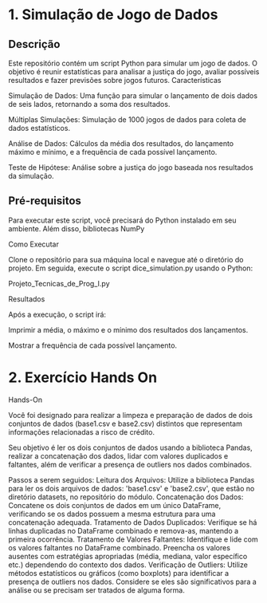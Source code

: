 # 1. Simulação de Jogo de Dados

## Descrição

Este repositório contém um script Python para simular um jogo de dados. O objetivo é reunir estatísticas para analisar a justiça do jogo, avaliar possíveis resultados e fazer previsões sobre jogos futuros.
Características

Simulação de Dados: Uma função para simular o lançamento de dois dados de seis lados, retornando a soma dos resultados.

Múltiplas Simulações: Simulação de 1000 jogos de dados para coleta de dados estatísticos.

Análise de Dados: Cálculos da média dos resultados, do lançamento máximo e mínimo, e a frequência de cada possível lançamento.

Teste de Hipótese: Análise sobre a justiça do jogo baseada nos resultados da simulação.

## Pré-requisitos

Para executar este script, você precisará do Python instalado em seu ambiente. Além disso, bibliotecas NumPy

    
Como Executar

Clone o repositório para sua máquina local e navegue até o diretório do projeto. Em seguida, execute o script dice_simulation.py usando o Python:

Projeto_Tecnicas_de_Prog_I.py

Resultados

Após a execução, o script irá:

Imprimir a média, o máximo e o mínimo dos resultados dos lançamentos.

Mostrar a frequência de cada possível lançamento.
    
# 2. Exercício Hands On

Hands-On

Você foi designado para realizar a limpeza e preparação de dados de dois conjuntos de dados (base1.csv e base2.csv) distintos que representam informações relacionadas a risco de crédito.

Seu objetivo é ler os dois conjuntos de dados usando a biblioteca Pandas, realizar a concatenação dos dados, lidar com valores duplicados e faltantes, além de verificar a presença de outliers nos dados combinados.

Passos a serem seguidos:
Leitura dos Arquivos: Utilize a biblioteca Pandas para ler os dois arquivos de dados: 'base1.csv' e 'base2.csv', que estão no diretório datasets, no repositório do módulo.
Concatenação dos Dados: Concatene os dois conjuntos de dados em um único DataFrame, verificando se os dados possuem a mesma estrutura para uma concatenação adequada.
Tratamento de Dados Duplicados: Verifique se há linhas duplicadas no DataFrame combinado e remova-as, mantendo a primeira ocorrência.
Tratamento de Valores Faltantes: Identifique e lide com os valores faltantes no DataFrame combinado. Preencha os valores ausentes com estratégias apropriadas (média, mediana, valor específico etc.) dependendo do contexto dos dados.
Verificação de Outliers: Utilize métodos estatísticos ou gráficos (como boxplots) para identificar a presença de outliers nos dados. Considere se eles são significativos para a análise ou se precisam ser tratados de alguma forma.

